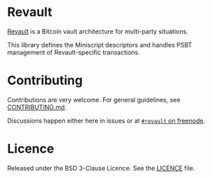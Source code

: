 # Revault

[Revault](https://github.com/revault/practical-revault/blob/master/revault.pdf) is a
Bitcoin vault architecture for multi-party situations.

This library defines the Miniscript descriptors and handles PSBT management of
Revault-specific transactions.


# Contributing

Contributions are very welcome. For general guidelines, see [CONTRIBUTING.md](CONTRIBUTING.md).

Discussions happen either here in issues or at [`#revault` on freenode](https://webchat.freenode.net/).


# Licence

Released under the BSD 3-Clause Licence. See the [LICENCE](LICENCE) file.
